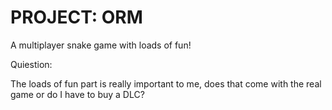 # PROJECT: ORM
A multiplayer snake game with loads of fun!

Quiestion:

The loads of fun part is really important to me, does that come with the real game or do I have to buy a DLC?